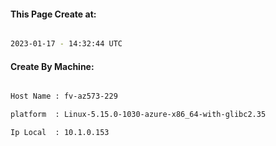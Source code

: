 
   
#### This Page Create at:

```bash

2023-01-17 - 14:32:44 UTC

```

#### Create By Machine:

```bash

Host Name : fv-az573-229

platform  : Linux-5.15.0-1030-azure-x86_64-with-glibc2.35

Ip Local  : 10.1.0.153

```

